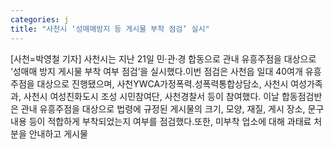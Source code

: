```yaml
---
categories: j
title: "사천시 ‘성매매방지 등 게시물 부착 점검’ 실시"
---
```

[사천=박영철 기자] 사천시는 지난 21일 민·관·경 합동으로 관내 유흥주점을 대상으로 ‘성매매 방지 게시물 부착 여부 점검’을 실시했다.이번 점검은 사천읍 일대 40여개 유흥주점을 대상으로 진행됐으며, 사천YWCA가정폭력․성폭력통합상담소, 사천시 여성가족과, 사천시 여성친화도시 조성 시민참여단, 사천경찰서 등이 참여했다. 이날 합동점검반은 관내 유흥주점을 대상으로 법령에 규정된 게시물의 크기, 모양, 재질, 게시 장소, 문구 내용 등이 적합하게 부착되었는지 여부를 점검했다.또한, 미부착 업소에 대해 과태료 처분을 안내하고 게시물